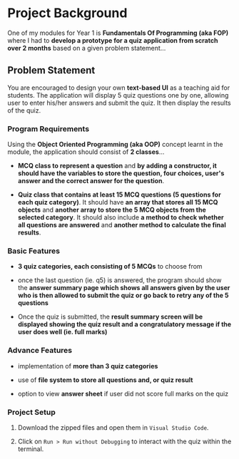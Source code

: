 # Project Background
One of my modules for Year 1 is **Fundamentals Of Programming (aka FOP)** where I had to **develop a prototype for a quiz application from scratch over 2 months** based on a given problem statement...

## Problem Statement

You are encouraged to design your own **text-based UI** as a teaching aid for students. The application will display 5 quiz questions one by one, allowing user to enter his/her answers and submit the quiz. It then display the results of the quiz. 

### Program Requirements

Using the **Object Oriented Programming (aka OOP)** concept learnt in the module, the application should consist of **2 classes**...

- **MCQ class to represent a question** and **by adding a constructor, it should have the variables to store the question, four choices, user's answer and the correct answer for the question**.

- **Quiz class that contains at least 15 MCQ questions (5 questions for each quiz category)**. It should have **an array that stores all 15 MCQ objects** and **another array to store the 5 MCQ objects from the selected category**. It should also include **a method to check whether all questions are answered** and **another method to calculate the final results**.

### Basic Features

- **3 quiz categories, each consisting of 5 MCQs** to choose from

- once the last question (ie. q5) is answered, the program should show the **answer summary page which shows all answers given by the user who is then allowed to submit the quiz or go back to retry any of the 5 questions**

-	Once the quiz is submitted, the **result summary screen will be displayed showing the quiz result and a congratulatory message if the user does well (ie. full marks)**

### Advance Features

- implementation of **more than 3 quiz categories** 

- use of **file system to store all questions and, or quiz result**

- option to view **answer sheet** if user did not score full marks on the quiz

### Project Setup

1. Download the zipped files and open them in ```Visual Studio Code```.

2. Click on `Run > Run without Debugging` to interact with the quiz within the terminal.
